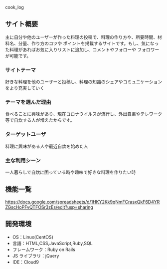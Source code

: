 cook_log

## サイト概要

主に自分や他のユーザーが作った料理の投稿で、料理の作り方や、所要時間、材料名、分量、作り方のコツや
ポイントを掲載するサイトです。もし、気になった料理があればお気に入りリストに追加し、コメントやフォローや
フォロワーが可能です。

### サイトテーマ
好きな料理を他のユーザーと投稿し、料理の知識のシェアやコミュニケーションをより充実していく

### テーマを選んだ理由

食べることに興味があり、現在コロナウイルスが流行し、外出自粛やテレワーク等で自炊する人が増えたからです。

### ターゲットユーザ

料理に興味がある人や最近自炊を始めた人

### 主な利用シーン

一人暮らしで自炊に困っている時や趣味で好きな料理を作りたい時

## 機能一覧
https://docs.google.com/spreadsheets/d/1HKY2Kk9qNmFCrasxQkF6D4YRZGscHoPFvQTFOSr3zEs/edit?usp=sharing

## 開発環境

- OS：Linux(CentOS)
- 言語：HTML,CSS,JavaScript,Ruby,SQL
- フレームワーク：Ruby on Rails
- JS ライブラリ：jQuery
- IDE：Cloud9

